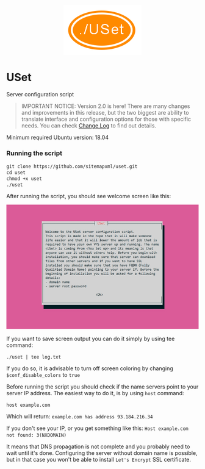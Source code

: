 <p align="center">
  <img src="files/resources/images/uset-logo.png">
</p>

# USet
Server configuration script

> IMPORTANT NOTICE: Version 2.0 is here! 
> There are many changes and improvements in this release, but the two biggest are ability to translate interface and configuration options for those with specific needs. 
> You can check [Change Log](./CHANGELOG.md) to find out details. 

Minimum required Ubuntu version: 18.04

### Running the script

```
git clone https://github.com/sitemapxml/uset.git
cd uset
chmod +x uset
./uset
```
After running the script, you should see welcome screen like this:
<p align="center">
  <img src="files/resources/images/screenshot-welcome.jpg">
</p>

If you want to save screen output you can do it simply by using tee command:

```
./uset | tee log.txt
```
If you do so, it is advisable to turn off screen coloring by changing `$conf_disable_colors` to `true`

Before running the script you should check if the name servers point to your server IP address. The easiest way to do it, is by using `host` command:

```
host example.com
```

Which will return:
`example.com has address 93.184.216.34`

If you don't see your IP, or you get something like this: `Host example.com not found: 3(NXDOMAIN)`

It means that DNS propagation is not complete and you probably need to wait until it's done. Configuring the server without domain name is possible, but in that case you won't be able to install `Let's Encrypt` SSL certificate.

